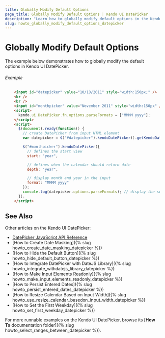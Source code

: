 ```yaml
---
title: Globally Modify Default Options
page_title: Globally Modify Default Options | Kendo UI DatePicker
description: "Learn how to globally modify default options in the Kendo UI DatePicker widget."
slug: howto_globally_modify_default_options_datepicker
---
```


# Globally Modify Default Options

The example below demonstrates how to globally modify the default options in Kendo UI DatePicker.

###### Example

```html
    <input id="datepicker" value="10/10/2011" style="width:150px;" />
    <br />
    <br />
    <input id="monthpicker" value="November 2011" style="width:150px" />
    <script>
      kendo.ui.DatePicker.fn.options.parseFormats = ["MMMM yyyy"];
    </script>
    <script>
      $(document).ready(function() {
        // create DatePicker from input HTML element
        var datepicker = $("#datepicker").kendoDatePicker().getKendoDatePicker();

        $("#monthpicker").kendoDatePicker({
          // defines the start view
          start: "year",

          // defines when the calendar should return date
          depth: "year",

          // display month and year in the input
          format: "MMMM yyyy"
        });
        console.log(datepicker.options.parseFormats); // display the set options
      });
    </script>
```

## See Also

Other articles on the Kendo UI DatePicker:

* [DatePicker JavaScript API Reference](/api/javascript/ui/datepicker)
* [How to Create Date Masking]({% slug howto_create_date_masking_datepicker %})
* [How to Hide the Default Button]({% slug howto_hide_default_button_datepicker %})
* [How to Integrate DatePicker with DateJS Library]({% slug howto_integrate_withdatejs_library_datepicker %})
* [How to Make Input Elements Readonly]({% slug howto_make_input_elements_readonly_datepicker %})
* [How to Persist Entered Dates]({% slug howto_persist_entered_dates_datepicker %})
* [How to Resize Calendar Based on Input Width]({% slug howto_use_resize_calendar_basedon_input_width_datepicker %})
* [How to Set the First Weekday]({% slug howto_set_first_weekday_datepicker %})

For more runnable examples on the Kendo UI DatePicker, browse its [**How To** documentation folder]({% slug howto_select_ranges_between_datepicker %}).

